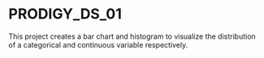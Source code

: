 # PRODIGY_DS_01
This project creates a bar chart and histogram to visualize the distribution of a categorical and continuous variable respectively.
